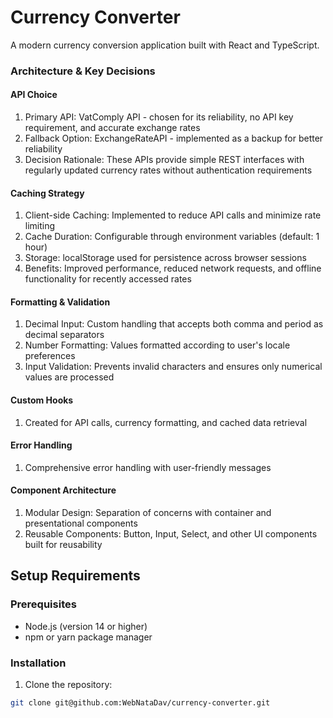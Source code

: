 # Currency Converter

A modern currency conversion application built with React and TypeScript.

### Architecture & Key Decisions
#### API Choice
1. Primary API: VatComply API - chosen for its reliability, no API key requirement, and accurate exchange rates
2. Fallback Option: ExchangeRateAPI - implemented as a backup for better reliability
3. Decision Rationale: These APIs provide simple REST interfaces with regularly updated currency rates without authentication requirements

#### Caching Strategy
1. Client-side Caching: Implemented to reduce API calls and minimize rate limiting
2. Cache Duration: Configurable through environment variables (default: 1 hour)
3. Storage: localStorage used for persistence across browser sessions
4. Benefits: Improved performance, reduced network requests, and offline functionality for recently accessed rates

#### Formatting & Validation
1. Decimal Input: Custom handling that accepts both comma and period as decimal separators
2. Number Formatting: Values formatted according to user's locale preferences
3. Input Validation: Prevents invalid characters and ensures only numerical values are processed

#### Custom Hooks
1. Created for API calls, currency formatting, and cached data retrieval

#### Error Handling
1. Comprehensive error handling with user-friendly messages

#### Component Architecture
1. Modular Design: Separation of concerns with container and presentational components
2. Reusable Components: Button, Input, Select, and other UI components built for reusability

## Setup Requirements

### Prerequisites
- Node.js (version 14 or higher)
- npm or yarn package manager

### Installation
1. Clone the repository:
```bash
git clone git@github.com:WebNataDav/currency-converter.git